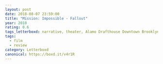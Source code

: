 ```yaml
---
layout: post 
date: 2018-08-07 23:59:00
title: "Mission: Impossible - Fallout"
year: 2018
rating: 0.6
tags_letterboxd: narrative, theater, Alamo Drafthouse Downtown Brooklyn, NYC
tags:
  - film
  - review
category: Letterboxd
canonical: https://boxd.it/v4r1R
---
```

